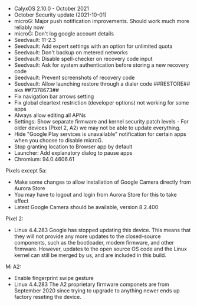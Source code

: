 * CalyxOS 2.10.0 - October 2021
* October Security update (2021-10-01)
* microG: Major push notification improvements. Should work much more reliably now
* microG: Don't log google account details
* Seedvault: 11-2.3
* Seedvault: Add expert settings with an option for unlimited quota
* Seedvault: Don't backup on metered networks
* Seedvault: Disable spell-checker on recovery code input
* Seedvault: Ask for system authentication before storing a new recovery code
* Seedvault: Prevent screenshots of recovery code
* Seedvault: Allow launching restore through a dialer code *#*#RESTORE#*#* aka *#*#7378673#*#*
* Fix navigation bar arrows setting
* Fix global cleartext restriction (developer options) not working for some apps
* Always allow editing all APNs
* Settings: Show separate firmware and kernel security patch levels - For older devices (Pixel 2, A2) we may not be able to update everything.
* Hide "Google Play services is unavailable" notification for certain apps when you choose to disable microG.
* Stop granting location to Browser app by default
* Launcher: Add explanatory dialog to pause apps
* Chromium: 94.0.4606.61

Pixels except 5a:
* Make some changes to allow installation of Google Camera directly from Aurora Store
* You may have to logout and login from Aurora Store for this to take effect
* Latest Google Camera should be available, version 8.2.400

Pixel 2:
* Linux 4.4.283
Google has stopped updating this device. This means that
they will not provide any more updates to the closed-source components,
such as the bootloader, modem firmware, and other firmware.
However, updates to the open source OS code and the Linux kernel
can still be merged by us, and are included in this build.

Mi A2:
* Enable fingerprint swipe gesture
* Linux 4.4.283
The A2 proprietary firmware componets are from September 2020 since trying to upgrade to anything newer ends up factory reseting the device.